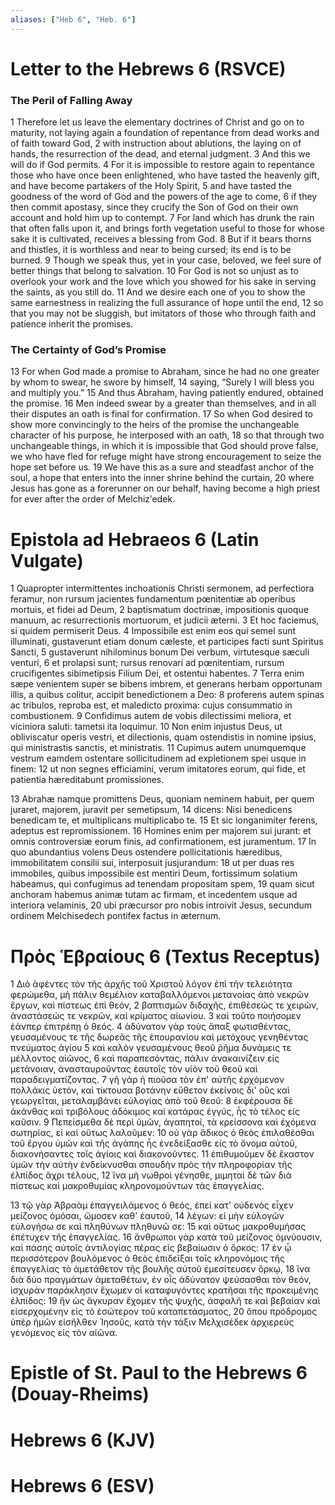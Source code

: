 ```yaml
---
aliases: ["Heb 6", "Heb. 6"]
---
```



# Letter to the Hebrews 6 (RSVCE)

### The Peril of Falling Away
1 Therefore let us leave the elementary doctrines of Christ and go on to maturity, not laying again a foundation of repentance from dead works and of faith toward God,
2 with instruction about ablutions, the laying on of hands, the resurrection of the dead, and eternal judgment.
3 And this we will do if God permits.
4 For it is impossible to restore again to repentance those who have once been enlightened, who have tasted the heavenly gift, and have become partakers of the Holy Spirit,
5 and have tasted the goodness of the word of God and the powers of the age to come,
6 if they then commit apostasy, since they crucify the Son of God on their own account and hold him up to contempt.
7 For land which has drunk the rain that often falls upon it, and brings forth vegetation useful to those for whose sake it is cultivated, receives a blessing from God.
8 But if it bears thorns and thistles, it is worthless and near to being cursed; its end is to be burned.
9 Though we speak thus, yet in your case, beloved, we feel sure of better things that belong to salvation.
10 For God is not so unjust as to overlook your work and the love which you showed for his sake in serving the saints, as you still do.
11 And we desire each one of you to show the same earnestness in realizing the full assurance of hope until the end,
12 so that you may not be sluggish, but imitators of those who through faith and patience inherit the promises.
### The Certainty of God’s Promise
13 For when God made a promise to Abraham, since he had no one greater by whom to swear, he swore by himself,
14 saying, “Surely I will bless you and multiply you.”
15 And thus Abraham, having patiently endured, obtained the promise.
16 Men indeed swear by a greater than themselves, and in all their disputes an oath is final for confirmation.
17 So when God desired to show more convincingly to the heirs of the promise the unchangeable character of his purpose, he interposed with an oath,
18 so that through two unchangeable things, in which it is impossible that God should prove false, we who have fled for refuge might have strong encouragement to seize the hope set before us.
19 We have this as a sure and steadfast anchor of the soul, a hope that enters into the inner shrine behind the curtain,
20 where Jesus has gone as a forerunner on our behalf, having become a high priest for ever after the order of Melchizʹedek.


# Epistola ad Hebraeos 6 (Latin Vulgate)

1 Quapropter intermittentes inchoationis Christi sermonem, ad perfectiora feramur, non rursum jacientes fundamentum pœnitentiæ ab operibus mortuis, et fidei ad Deum,
2 baptismatum doctrinæ, impositionis quoque manuum, ac resurrectionis mortuorum, et judicii æterni.
3 Et hoc faciemus, si quidem permiserit Deus.
4 Impossibile est enim eos qui semel sunt illuminati, gustaverunt etiam donum cæleste, et participes facti sunt Spiritus Sancti,
5 gustaverunt nihilominus bonum Dei verbum, virtutesque sæculi venturi,
6 et prolapsi sunt; rursus renovari ad pœnitentiam, rursum crucifigentes sibimetipsis Filium Dei, et ostentui habentes.
7 Terra enim sæpe venientem super se bibens imbrem, et generans herbam opportunam illis, a quibus colitur, accipit benedictionem a Deo:
8 proferens autem spinas ac tribulos, reproba est, et maledicto proxima: cujus consummatio in combustionem.
9 Confidimus autem de vobis dilectissimi meliora, et viciniora saluti: tametsi ita loquimur.
10 Non enim injustus Deus, ut obliviscatur operis vestri, et dilectionis, quam ostendistis in nomine ipsius, qui ministrastis sanctis, et ministratis.
11 Cupimus autem unumquemque vestrum eamdem ostentare sollicitudinem ad expletionem spei usque in finem:
12 ut non segnes efficiamini, verum imitatores eorum, qui fide, et patientia hæreditabunt promissiones.

13 Abrahæ namque promittens Deus, quoniam neminem habuit, per quem juraret, majorem, juravit per semetipsum,
14 dicens: Nisi benedicens benedicam te, et multiplicans multiplicabo te.
15 Et sic longanimiter ferens, adeptus est repromissionem.
16 Homines enim per majorem sui jurant: et omnis controversiæ eorum finis, ad confirmationem, est juramentum.
17 In quo abundantius volens Deus ostendere pollicitationis hæredibus, immobilitatem consilii sui, interposuit jusjurandum:
18 ut per duas res immobiles, quibus impossibile est mentiri Deum, fortissimum solatium habeamus, qui confugimus ad tenendam propositam spem,
19 quam sicut anchoram habemus animæ tutam ac firmam, et incedentem usque ad interiora velaminis,
20 ubi præcursor pro nobis introivit Jesus, secundum ordinem Melchisedech pontifex factus in æternum.


# Πρὸς Ἑβραίους 6 (Textus Receptus)

1 Διὸ ἀφέντες τὸν τῆς ἀρχῆς τοῦ Χριστοῦ λόγον ἐπὶ τὴν τελειότητα φερώμεθα, μὴ πάλιν θεμέλιον καταβαλλόμενοι μετανοίας ἀπὸ νεκρῶν ἔργων, καὶ πίστεως ἐπὶ θεόν,
2 βαπτισμῶν διδαχῆς, ἐπιθέσεώς τε χειρῶν, ἀναστάσεώς τε νεκρῶν, καὶ κρίματος αἰωνίου.
3 καὶ τοῦτο ποιήσομεν ἐάνπερ ἐπιτρέπῃ ὁ θεός.
4 ἀδύνατον γὰρ τοὺς ἅπαξ φωτισθέντας, γευσαμένους τε τῆς δωρεᾶς τῆς ἐπουρανίου καὶ μετόχους γενηθέντας πνεύματος ἁγίου
5 καὶ καλὸν γευσαμένους θεοῦ ῥῆμα δυνάμεις τε μέλλοντος αἰῶνος,
6 καὶ παραπεσόντας, πάλιν ἀνακαινίζειν εἰς μετάνοιαν, ἀνασταυροῦντας ἑαυτοῖς τὸν υἱὸν τοῦ θεοῦ καὶ παραδειγματίζοντας.
7 γῆ γὰρ ἡ πιοῦσα τὸν ἐπ' αὐτῆς ἐρχόμενον πολλάκις ὑετόν, καὶ τίκτουσα βοτάνην εὔθετον ἐκείνοις δι' οὓς καὶ γεωργεῖται, μεταλαμβάνει εὐλογίας ἀπὸ τοῦ θεοῦ:
8 ἐκφέρουσα δὲ ἀκάνθας καὶ τριβόλους ἀδόκιμος καὶ κατάρας ἐγγύς, ἧς τὸ τέλος εἰς καῦσιν.
9 Πεπείσμεθα δὲ περὶ ὑμῶν, ἀγαπητοί, τὰ κρείσσονα καὶ ἐχόμενα σωτηρίας, εἰ καὶ οὕτως λαλοῦμεν:
10 οὐ γὰρ ἄδικος ὁ θεὸς ἐπιλαθέσθαι τοῦ ἔργου ὑμῶν καὶ τῆς ἀγάπης ἧς ἐνεδείξασθε εἰς τὸ ὄνομα αὐτοῦ, διακονήσαντες τοῖς ἁγίοις καὶ διακονοῦντες.
11 ἐπιθυμοῦμεν δὲ ἕκαστον ὑμῶν τὴν αὐτὴν ἐνδείκνυσθαι σπουδὴν πρὸς τὴν πληροφορίαν τῆς ἐλπίδος ἄχρι τέλους,
12 ἵνα μὴ νωθροὶ γένησθε, μιμηταὶ δὲ τῶν διὰ πίστεως καὶ μακροθυμίας κληρονομούντων τὰς ἐπαγγελίας.

13 τῷ γὰρ Ἀβραὰμ ἐπαγγειλάμενος ὁ θεός, ἐπεὶ κατ' οὐδενὸς εἶχεν μείζονος ὀμόσαι, ὤμοσεν καθ' ἑαυτοῦ,
14 λέγων: εἰ μὴν εὐλογῶν εὐλογήσω σε καὶ πληθύνων πληθυνῶ σε:
15 καὶ οὕτως μακροθυμήσας ἐπέτυχεν τῆς ἐπαγγελίας.
16 ἄνθρωποι γὰρ κατὰ τοῦ μείζονος ὀμνύουσιν, καὶ πάσης αὐτοῖς ἀντιλογίας πέρας εἰς βεβαίωσιν ὁ ὅρκος:
17 ἐν ᾧ περισσότερον βουλόμενος ὁ θεὸς ἐπιδεῖξαι τοῖς κληρονόμοις τῆς ἐπαγγελίας τὸ ἀμετάθετον τῆς βουλῆς αὐτοῦ ἐμεσίτευσεν ὅρκῳ,
18 ἵνα διὰ δύο πραγμάτων ἀμεταθέτων, ἐν οἷς ἀδύνατον ψεύσασθαι τὸν θεόν, ἰσχυρὰν παράκλησιν ἔχωμεν οἱ καταφυγόντες κρατῆσαι τῆς προκειμένης ἐλπίδος:
19 ἣν ὡς ἄγκυραν ἔχομεν τῆς ψυχῆς, ἀσφαλῆ τε καὶ βεβαίαν καὶ εἰσερχομένην εἰς τὸ ἐσώτερον τοῦ καταπετάσματος,
20 ὅπου πρόδρομος ὑπὲρ ἡμῶν εἰσῆλθεν Ἰησοῦς, κατὰ τὴν τάξιν Μελχισέδεκ ἀρχιερεὺς γενόμενος εἰς τὸν αἰῶνα.


# Epistle of St. Paul to the Hebrews 6 (Douay-Rheims)


# Hebrews 6 (KJV)


# Hebrews 6 (ESV)

